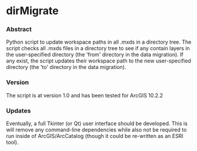 # dirMigrate
### Abstract
Python script to update workspace paths in all .mxds in a directory tree.  The script checks all .mxds files in a directory tree to see if any contain layers in the user-specified directory (the 'from' directory in the data migration).  If any exist, the script updates their workspace path to the new user-specified directory (the 'to' directory in the data migration).

### Version
The script is at version 1.0 and has been tested for ArcGIS 10.2.2

### Updates
Eventually, a full Tkinter (or Qt) user interface should be developed.  This is will remove any command-line dependencies while also not be required to run inside of ArcGIS/ArcCatalog (though it could be re-written as an ESRI tool).
